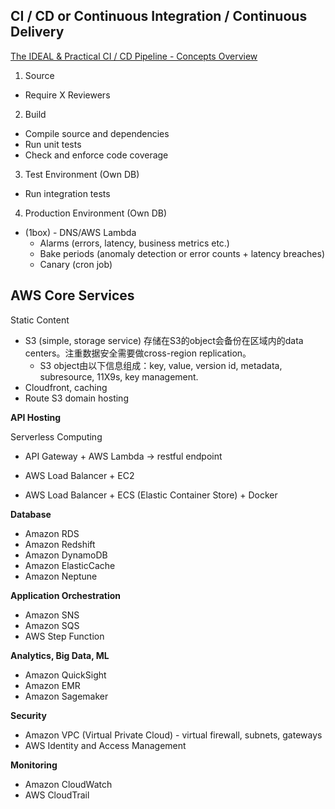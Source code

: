 ## CI / CD or Continuous Integration / Continuous Delivery

[The IDEAL & Practical CI / CD Pipeline - Concepts Overview](https://www.youtube.com/watch?v=OPwU3UWCxhw)
1. Source
 - Require X Reviewers
2. Build
 - Compile source and dependencies
 - Run unit tests
 - Check and enforce code coverage
3. Test Environment (Own DB)
 - Run integration tests
4. Production Environment (Own DB)
 - (1box) - DNS/AWS Lambda
   - Alarms (errors, latency, business metrics etc.)
   - Bake periods (anomaly detection or error counts + latency breaches)
   - Canary (cron job)


## AWS Core Services

Static Content
- S3 (simple, storage service) 存储在S3的object会备份在区域内的data centers。注重数据安全需要做cross-region replication。
  - S3 object由以下信息组成：key, value, version id, metadata, subresource, 11X9s, key management.
- Cloudfront, caching
- Route S3 domain hosting

**API Hosting**

Serverless Computing
- API Gateway + AWS Lambda -> restful endpoint

- AWS Load Balancer + EC2
- AWS Load Balancer + ECS (Elastic Container Store) + Docker

**Database**
- Amazon RDS
- Amazon Redshift
- Amazon DynamoDB
- Amazon ElasticCache
- Amazon Neptune

**Application Orchestration**
- Amazon SNS
- Amazon SQS
- AWS Step Function

**Analytics, Big Data, ML**
- Amazon QuickSight
- Amazon EMR
- Amazon Sagemaker

**Security**
- Amazon VPC (Virtual Private Cloud) - virtual firewall, subnets, gateways
- AWS Identity and Access Management

**Monitoring**
- Amazon CloudWatch
- AWS CloudTrail
